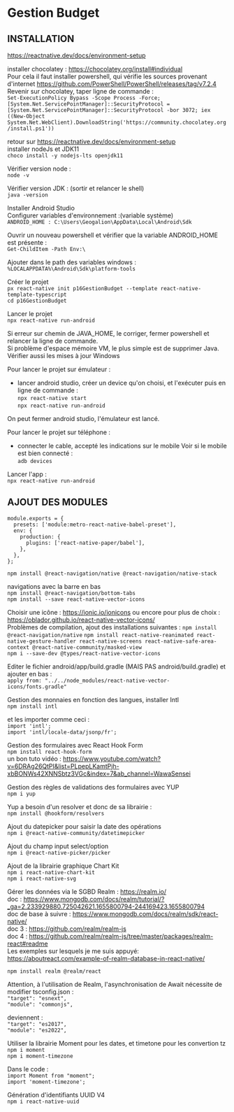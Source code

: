 # Gestion Budget

INSTALLATION 
------------

https://reactnative.dev/docs/environment-setup

installer chocolatey : https://chocolatey.org/install#individual  
Pour cela il faut installer powershell, qui vérifie les sources provenant d'internet
https://github.com/PowerShell/PowerShell/releases/tag/v7.2.4  
Revenir sur chocolatey, taper ligne de commande :  
`Set-ExecutionPolicy Bypass -Scope Process -Force; [System.Net.ServicePointManager]::SecurityProtocol = [System.Net.ServicePointManager]::SecurityProtocol -bor 3072; iex ((New-Object System.Net.WebClient).DownloadString('https://community.chocolatey.org/install.ps1'))`

retour sur https://reactnative.dev/docs/environment-setup  
installer nodeJs et JDK11  
`choco install -y nodejs-lts openjdk11`  

Vérifier version node :  
`node -v`  

Vérifier version JDK : (sortir et relancer le shell)  
`java -version`  

Installer Android Studio  
Configurer variables d'environnement :(variable système)  
`ANDROID_HOME : C:\Users\Geogalion\AppData\Local\Android\Sdk`  

Ouvrir un nouveau powershell et vérifier que la variable ANDROID_HOME est présente :  
`Get-ChildItem -Path Env:\`  

Ajouter dans le path des variables windows :  
`%LOCALAPPDATA%\Android\Sdk\platform-tools`  

Créer le projet  
`px react-native init p16GestionBudget --template react-native-template-typescript`  
`cd p16GestionBudget`  

Lancer le projet  
`npx react-native run-android`  

Si erreur sur chemin de JAVA_HOME, le corriger, fermer powershell et relancer la ligne de commande.  
Si problème d'espace mémoire VM, le plus simple est de supprimer Java. Vérifier aussi les mises à jour Windows  

Pour lancer le projet sur émulateur :  
- lancer android studio, créer un device qu'on choisi, et l'exécuter
puis en ligne de commande :  
`npx react-native start`  
`npx react-native run-android` 

On peut fermer android studio, l'émulateur est lancé.

Pour lancer le projet sur téléphone :  
- connecter le cable, accepté les indications sur le mobile
Voir si le mobile est bien connecté :  
`adb devices`  
 
Lancer l'app :  
`npx react-native run-android`  


AJOUT DES MODULES
-----------------

```
module.exports = {
  presets: ['module:metro-react-native-babel-preset'],
  env: {
    production: {
      plugins: ['react-native-paper/babel'],
    },
  },
};
```

`npm install @react-navigation/native @react-navigation/native-stack`  

navigations avec la barre en bas  
`npm install @react-navigation/bottom-tabs`  
`npm install --save react-native-vector-icons` 

Choisir une icône : https://ionic.io/ionicons ou encore pour plus de choix : https://oblador.github.io/react-native-vector-icons/  
Problèmes de compilation, ajout des installations suivantes :
`npm install @react-navigation/native` 
`npm install react-native-reanimated react-native-gesture-handler react-native-screens react-native-safe-area-context @react-native-community/masked-view`  
`npm i --save-dev @types/react-native-vector-icons`  

Editer le fichier android/app/build.gradle (MAIS PAS android/build.gradle) et ajouter en bas :  
`apply from: "../../node_modules/react-native-vector-icons/fonts.gradle"`  

Gestion des monnaies en fonction des langues, installer Intl  
`npm install intl`  

et les importer comme ceci :  
`import 'intl';`  
`import 'intl/locale-data/jsonp/fr';`  

Gestion des formulaires avec React Hook Form  
`npm install react-hook-form`  
un bon tuto vidéo : https://www.youtube.com/watch?v=6DRAg26QtPI&list=PLpepLKamtPjh-xbBONWs42XNNSbtz3VGc&index=7&ab_channel=WawaSensei

Gestion des règles de validations des formulaires avec YUP  
`npm i yup`  

Yup a besoin d'un resolver et donc de sa librairie :  
`npm install @hookform/resolvers`  

Ajout du datepicker pour saisir la date des opérations  
`npm i @react-native-community/datetimepicker`  

Ajout du champ input select/option  
`npm i @react-native-picker/picker`  

Ajout de la librairie graphique Chart Kit  
`npm i react-native-chart-kit`  
`npm i react-native-svg`  

Gérer les données via le SGBD Realm : https://realm.io/  
doc : https://www.mongodb.com/docs/realm/tutorial/?_ga=2.233929880.725042621.1655800794-244169423.1655800794  
doc de base à suivre : https://www.mongodb.com/docs/realm/sdk/react-native/  
doc 3 : https://github.com/realm/realm-js  
doc 4 : https://github.com/realm/realm-js/tree/master/packages/realm-react#readme  
Les exemples sur lesquels je me suis appuyé: https://aboutreact.com/example-of-realm-database-in-react-native/

`npm install realm @realm/react`  

Attention, à l'utilisation de Realm, l'asynchronisation de Await nécessite de modifier tsconfig.json :  
`"target": "esnext",`  
`"module": "commonjs",`  

deviennent :  
`"target": "es2017",`  
`"module": "es2022",`  

Utiliser la librairie Moment pour les dates, et timetone pour les convertion tz  
`npm i moment`  
`npm i moment-timezone`  

Dans le code :  
`import Moment from "moment";`  
`import 'moment-timezone';`  

Génération d'identifiants UUID V4  
`npm i react-native-uuid`  
